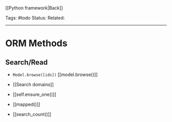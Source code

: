 [[Python framework|Back]]

Tags: #todo 
Status: 
Related: 

___

# ORM Methods

## Search/Read
- `Model.browse([ids])`
	[[model.browse()]]
- [[Search domains]]

- [[self.ensure_one()]]
- [[mapped()]]
- [[search_count()]]